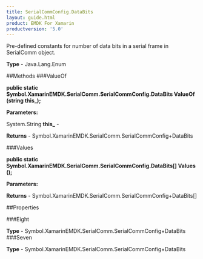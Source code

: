 ```yaml
---
title: SerialCommConfig.DataBits
layout: guide.html
product: EMDK For Xamarin 
productversion: '5.0' 
---
```

Pre-defined constants for number of data bits in a serial frame in SerialComm object.

**Type** - Java.Lang.Enum

##Methods
###ValueOf

**public static Symbol.XamarinEMDK.SerialComm.SerialCommConfig.DataBits ValueOf (string this_);**


        

**Parameters:**

System.String **this_**  - 
        

**Returns** - Symbol.XamarinEMDK.SerialComm.SerialCommConfig+DataBits

###Values

**public static Symbol.XamarinEMDK.SerialComm.SerialCommConfig.DataBits[] Values ();**


        

**Parameters:**

**Returns** - Symbol.XamarinEMDK.SerialComm.SerialCommConfig+DataBits[]

##Properties

###Eight

        

**Type** - Symbol.XamarinEMDK.SerialComm.SerialCommConfig+DataBits
###Seven

        

**Type** - Symbol.XamarinEMDK.SerialComm.SerialCommConfig+DataBits
